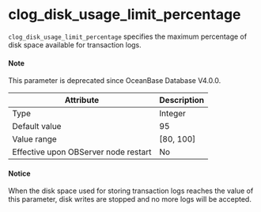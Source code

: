 clog_disk_usage_limit_percentage
=====================================================

`clog_disk_usage_limit_percentage` specifies the maximum percentage of disk space available for transaction logs.


<main id="notice" type='explain'>
  <h4>Note</h4>
  <p>This parameter is deprecated since OceanBase Database V4.0.0.  </p>
</main>

| **Attribute** | **Description** |
|------------------|-------------|
| Type | Integer |
| Default value | 95 |
| Value range | \[80, 100\] |
| Effective upon OBServer node restart | No |

<main id="notice" type='notice'>
  <h4>Notice</h4>
  <p>   When the disk space used for storing transaction logs reaches the value of this parameter, disk writes are stopped and no more logs will be accepted.   </p>
</main>

